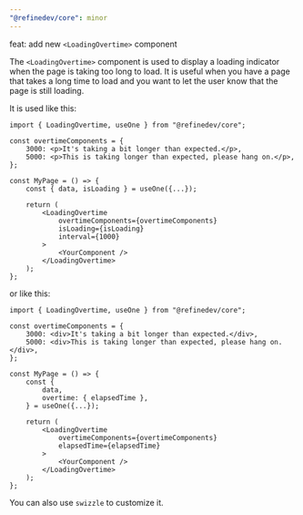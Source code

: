 ```yaml
---
"@refinedev/core": minor
---
```


feat: add new `<LoadingOvertime>` component

The `<LoadingOvertime>` component is used to display a loading indicator when the page is taking too long to load. It is useful when you have a page that takes a long time to load and you want to let the user know that the page is still loading.

It is used like this:

```tsx
import { LoadingOvertime, useOne } from "@refinedev/core";

const overtimeComponents = {
    3000: <p>It's taking a bit longer than expected.</p>,
    5000: <p>This is taking longer than expected, please hang on.</p>,
};

const MyPage = () => {
    const { data, isLoading } = useOne({...});

    return (
        <LoadingOvertime
            overtimeComponents={overtimeComponents}
            isLoading={isLoading}
            interval={1000}
        >
            <YourComponent />
        </LoadingOvertime>
    );
};
```

or like this:

```tsx
import { LoadingOvertime, useOne } from "@refinedev/core";

const overtimeComponents = {
    3000: <div>It's taking a bit longer than expected.</div>,
    5000: <div>This is taking longer than expected, please hang on.</div>,
};

const MyPage = () => {
    const {
        data,
        overtime: { elapsedTime },
    } = useOne({...});

    return (
        <LoadingOvertime
            overtimeComponents={overtimeComponents}
            elapsedTime={elapsedTime}
        >
            <YourComponent />
        </LoadingOvertime>
    );
};
```

You can also use `swizzle` to customize it.

